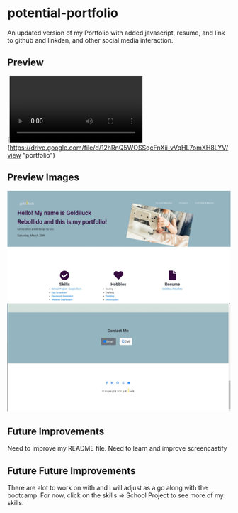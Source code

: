 # potential-portfolio

An updated version of my Portfolio with added javascript, resume, and link to github and linkden, and other social media interaction.

## Preview

[![Portfolio](Assets/images/Goldiluck_R_Portfolio.mp4)
(https://drive.google.com/file/d/12hRnQ5WOSSqcFnXii_vVqHL7omXH8LYV/view "portfolio")

## Preview Images

![Portfolio Header](Assets/images/porfolio_header.JPG)
![Portfolio Footer](Assets/images/porfolio_footer.JPG)

## Future Improvements

Need to improve my README file.
Need to learn and improve screencastify

## Future Future Improvements

There are alot to work on with and i will adjust as a go along with the bootcamp. For now, click on the skills => School Project to see more of my skills.
